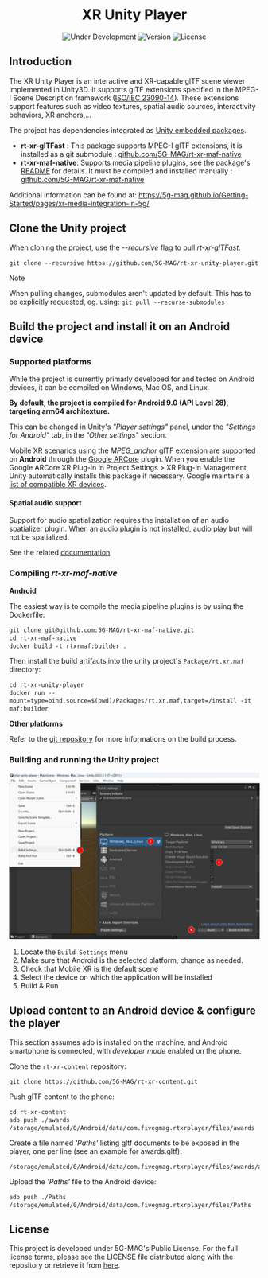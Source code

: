 <h1 align="center">XR Unity Player</h1>
<p align="center">
  <img src="https://img.shields.io/badge/Status-Under_Development-yellow" alt="Under Development">
  <img src="https://img.shields.io/github/v/tag/5G-MAG/rt-xr-unity-player?label=version" alt="Version">
  <img src="https://img.shields.io/badge/License-5G--MAG%20Public%20License%20(v1.0)-blue" alt="License">
</p>


## Introduction

The XR Unity Player is an interactive and XR-capable glTF scene viewer implemented in Unity3D. It supports glTF extensions specified in the MPEG-I Scene Description framework ([ISO/IEC 23090-14](https://www.iso.org/standard/86439.html)). These extensions support features such as video textures, spatial audio sources, interactivity behaviors, XR anchors,...

The project has dependencies integrated as [Unity embedded packages](https://docs.unity3d.com/Manual/upm-embed.html).

- **rt-xr-glTFast** : This package supports MPEG-I glTF extensions, it is installed as a git submodule : [github.com/5G-MAG/rt-xr-maf-native](https://github.com/5G-MAG/rt-xr-maf-native)
- **rt-xr-maf-native**: Supports media pipeline plugins, see the package's [README](./Packages/rt.xr.maf/README.md) for details. It must be compiled and installed manually : [github.com/5G-MAG/rt-xr-maf-native](https://github.com/5G-MAG/rt-xr-maf-native)


Additional information can be found at: https://5g-mag.github.io/Getting-Started/pages/xr-media-integration-in-5g/


## Clone the Unity project

When cloning the project, use the *--recursive* flag to pull *rt-xr-glTFast*.
```
git clone --recursive https://github.com/5G-MAG/rt-xr-unity-player.git
```

> [!NOTE]
> When pulling changes, submodules aren't updated by default. This has to be explicitly requested, eg. using: `git pull --recurse-submodules`


## Build the project and install it on an Android device


### Supported platforms

While the project is currently primarly developed for and tested on Android devices, it can be compiled on Windows, Mac OS, and Linux. 

**By default, the project is compiled for Android 9.0 (API Level 28), targeting arm64 architexture.**

This can be changed in Unity's *"Player settings"* panel, under the *"Settings for Android"* tab, in the *"Other settings"* section.

Mobile XR scenarios using the *MPEG_anchor* glTF extension are supported on **Android** through the [Google ARCore](https://docs.unity3d.com/Packages/com.unity.xr.arcore@5.1/manual/index.html) plugin. When you enable the Google ARCore XR Plug-in in Project Settings > XR Plug-in Management, Unity automatically installs this package if necessary.  Google maintains a [list of compatible XR devices](https://developers.google.com/ar/devices?hl=fr).


#### Spatial audio support

Support for audio spatialization requires the installation of an audio spatializer plugin. 
When an audio plugin is not installed, audio play but will not be spatialized.

See the related [documentation](./docs/audio-spatializer.md)


### Compiling *rt-xr-maf-native*

**Android**

The easiest way is to compile the media pipeline plugins is by using the Dockerfile: 
```
git clone git@github.com:5G-MAG/rt-xr-maf-native.git
cd rt-xr-maf-native
docker build -t rtxrmaf:builder .
```

Then install the build artifacts into the unity project's `Package/rt.xr.maf` directory:
```
cd rt-xr-unity-player
docker run --mount=type=bind,source=$(pwd)/Packages/rt.xr.maf,target=/install -it maf:builder
```

**Other platforms**

Refer to the [git repository](https://github.com/5G-MAG/rt-xr-maf-native/tree/feature/android) for more informations on the build process.


### Building and running the Unity project

![Build the Unity project](docs/images/unity-build-player.png)

1. Locate the `Build Settings` menu
2. Make sure that Android is the selected platform, change as needed.
3. Check that Mobile XR is the default scene
4. Select the device on which the application will be installed
5. Build & Run


## Upload content to an Android device & configure the player

This section assumes adb is installed on the machine, and Android smartphone is connected, with *developer mode* enabled on the phone.

Clone the `rt-xr-content` repository:
```
git clone https://github.com/5G-MAG/rt-xr-content.git
```

Push glTF content to the phone:
```
cd rt-xr-content
adb push ./awards /storage/emulated/0/Android/data/com.fivegmag.rtxrplayer/files/awards
```

Create a file named *'Paths'* listing gltf documents to be exposed in the player, one per line (see an example for awards.gltf):
```
/storage/emulated/0/Android/data/com.fivegmag.rtxrplayer/files/awards/awards.gltf
```

Upload the *'Paths'* file to the Android device:
```
adb push ./Paths /storage/emulated/0/Android/data/com.fivegmag.rtxrplayer/files/Paths
```

## License

This project is developed under 5G-MAG's Public License. For the full license terms, please see the LICENSE file distributed along with the repository or retrieve it from [here](https://drive.google.com/file/d/1cinCiA778IErENZ3JN52VFW-1ffHpx7Z/view).
